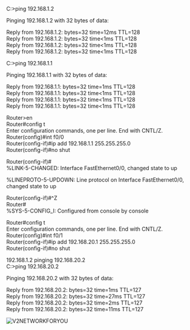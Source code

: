 C:\>ping 192.168.1.2

Pinging 192.168.1.2 with 32 bytes of data:

Reply from 192.168.1.2: bytes=32 time=12ms TTL=128  
Reply from 192.168.1.2: bytes=32 time<1ms TTL=128  
Reply from 192.168.1.2: bytes=32 time<1ms TTL=128  
Reply from 192.168.1.2: bytes=32 time<1ms TTL=128  

C:\>ping 192.168.1.1

Pinging 192.168.1.1 with 32 bytes of data:

Reply from 192.168.1.1: bytes=32 time=1ms TTL=128  
Reply from 192.168.1.1: bytes=32 time<1ms TTL=128  
Reply from 192.168.1.1: bytes=32 time<1ms TTL=128  
Reply from 192.168.1.1: bytes=32 time<1ms TTL=128  

Router>en  
Router#config t  
Enter configuration commands, one per line.  End with CNTL/Z.  
Router(config)#int f0/0  
Router(config-if)#ip add 192.168.1.1 255.255.255.0  
Router(config-if)#no shut  

Router(config-if)#  
%LINK-5-CHANGED: Interface FastEthernet0/0, changed state to up  

%LINEPROTO-5-UPDOWN: Line protocol on Interface FastEthernet0/0, changed state to up  

Router(config-if)#^Z  
Router#  
%SYS-5-CONFIG_I: Configured from console by console  

Router#config t  
Enter configuration commands, one per line.  End with CNTL/Z.  
Router(config)#int f0/1  
Router(config-if)#ip add 192.168.20.1 255.255.255.0  
Router(config-if)#no shut  

192.168.1.2 pinging 192.168.20.2  
C:\>ping 192.168.20.2  

Pinging 192.168.20.2 with 32 bytes of data:  

Reply from 192.168.20.2: bytes=32 time=1ms TTL=127  
Reply from 192.168.20.2: bytes=32 time=27ms TTL=127  
Reply from 192.168.20.2: bytes=32 time=2ms TTL=127  
Reply from 192.168.20.2: bytes=32 time=11ms TTL=127  

![V2NETWORKFORYOU](https://github.com/nwaoparai/CCNA-NetworkForYou/assets/46776355/16ee28e7-bd79-46f0-aec7-c4999ffeab45)
